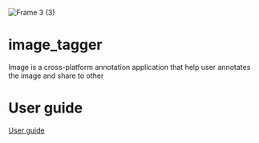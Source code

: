 ![Frame 3 (3)](https://user-images.githubusercontent.com/63446591/131225786-be6a7eab-d46e-4c3d-be1e-0b8640c86802.png)
# image_tagger
Image is a cross-platform annotation application that help user annotates the image and share to other

# User guide
[User guide](https://hackmd.io/@iJR7h8jYSP-QULUBWb122A/HJAjSYm-t)
